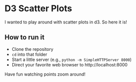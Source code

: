 # D3 Scatter Plots

I wanted to play around with scatter plots in d3.  So here it is!

## How to run it

* Clone the repository
* `cd` into that folder
* Start a little server (e.g., `python -m SimpleHTTPServer 8000`)
* Direct your favorite web browser to http://localhost:8000

Have fun watching points zoom around!
